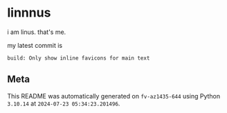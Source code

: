 # linnnus

i am linus. that's me.

my latest commit is

```
build: Only show inline favicons for main text
```

## Meta

This README was automatically generated on `fv-az1435-644` using Python
`3.10.14` at `2024-07-23 05:34:23.201496`.
